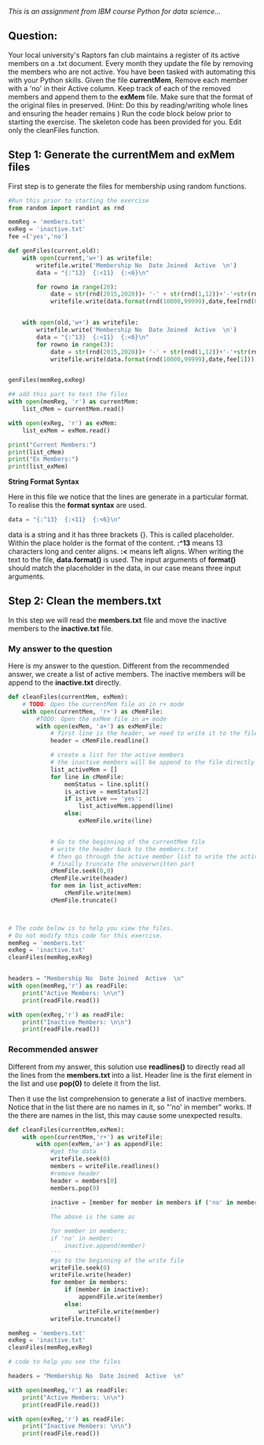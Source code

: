 *This is an assignment from IBM course Python for data science...*

## Question: ##
Your local university's Raptors fan club maintains a register of its active members on a .txt document. Every month they update the file by removing the members who are not active. You have been tasked with automating this with your Python skills.
Given the file **currentMem**, Remove each member with a 'no' in their Active column. Keep track of each of the removed members and append them to the **exMem** file. Make sure that the format of the original files in preserved. (Hint: Do this by reading/writing whole lines and ensuring the header remains )
Run the code block below prior to starting the exercise. The skeleton code has been provided for you. Edit only the cleanFiles function.

## Step 1: Generate the currentMem and exMem files ##
First step is to generate the files for membership using random functions.

```Python
#Run this prior to starting the exercise
from random import randint as rnd

memReg = 'members.txt'
exReg = 'inactive.txt'
fee =('yes','no')

def genFiles(current,old):
    with open(current,'w+') as writefile:
        writefile.write('Membership No  Date Joined  Active  \n')
        data = "{:^13}  {:<11}  {:<6}\n"

        for rowno in range(20):
            date = str(rnd(2015,2020))+ '-' + str(rnd(1,12))+'-'+str(rnd(1,25))
            writefile.write(data.format(rnd(10000,99999),date,fee[rnd(0,1)]))


    with open(old,'w+') as writefile:
        writefile.write('Membership No  Date Joined  Active  \n')
        data = "{:^13}  {:<11}  {:<6}\n"
        for rowno in range(3):
            date = str(rnd(2015,2020))+ '-' + str(rnd(1,12))+'-'+str(rnd(1,25))
            writefile.write(data.format(rnd(10000,99999),date,fee[1]))


genFiles(memReg,exReg)

## add this part to test the files
with open(memReg, 'r') as currentMem:
    list_cMem = currentMem.read()

with open(exReg, 'r') as exMem:
    list_exMem = exMem.read()

print("Current Members:")
print(list_cMem)
print("Ex Members:")
print(list_exMem)

```

**String Format Syntax**

Here in this file we notice that the lines are generate in a particular format. To realise this the **format syntax** are used.

```Python
data = "{:^13}  {:<11}  {:<6}\n"
```
data is a string and it has three brackets {}. This is called placeholder. Within the place holder is the format of the content. **:^13** means 13 characters long and center aligns. **:<** means left aligns. When writing the text to the file, **data.format()** is used. The input arguments of **format()** should match the placeholder in the data, in our case means three input arguments.

## Step 2: Clean the members.txt ##
In this step we will read the **members.txt** file and move the inactive members to the **inactive.txt** file.

### My answer to the question ##
Here is my answer to the question. Different from the recommended answer, we create a list of active members. The inactive members will be append to the **inactive.txt** directly.

```Python
def cleanFiles(currentMem, exMem):
    # TODO: Open the currentMem file as in r+ mode
    with open(currentMem, 'r+') as cMemFile:
        #TODO: Open the exMem file in a+ mode
        with open(exMem, 'a+') as exMemFile:
            # first line is the header, we need to write it to the file again
            header = cMemFile.readline()

            # create a list for the active members
            # the inactive members will be append to the file directly
            list_activeMem = []
            for line in cMemFile:
                memStatus = line.split()
                is_active = memStatus[2]
                if is_active == 'yes':
                    list_activeMem.append(line)
                else:
                    exMemFile.write(line)


            # Go to the beginning of the currentMem file
            # write the header back to the members.txt
            # then go through the active member list to write the active members back to the file
            # finally truncate the unoverwritten part
            cMemFile.seek(0,0)
            cMemFile.write(header)
            for mem in list_activeMem:
                cMemFile.write(mem)
            cMemFile.truncate()



# The code below is to help you view the files.
# Do not modify this code for this exercise.
memReg = 'members.txt'
exReg = 'inactive.txt'
cleanFiles(memReg,exReg)


headers = "Membership No  Date Joined  Active  \n"
with open(memReg,'r') as readFile:
    print("Active Members: \n\n")
    print(readFile.read())

with open(exReg,'r') as readFile:
    print("Inactive Members: \n\n")
    print(readFile.read())

```
### Recommended answer ###

Different from my answer, this solution use **readlines()** to directly read all the lines from the **members.txt** into a list. Header line is the first element in the list and use **pop(0)** to delete it from the list.

Then it use the list comprehension to generate a list of inactive members. Notice that in the list there are no names in it, so "'no' in member" works. If the there are names in the list, this may cause some unexpected results.

```Python
def cleanFiles(currentMem,exMem):
    with open(currentMem,'r+') as writeFile:
        with open(exMem,'a+') as appendFile:
            #get the data
            writeFile.seek(0)
            members = writeFile.readlines()
            #remove header
            header = members[0]
            members.pop(0)

            inactive = [member for member in members if ('no' in member)]
            '''
            The above is the same as

            for member in members:
            if 'no' in member:
                inactive.append(member)
            '''
            #go to the beginning of the write file
            writeFile.seek(0)
            writeFile.write(header)
            for member in members:
                if (member in inactive):
                    appendFile.write(member)
                else:
                    writeFile.write(member)      
            writeFile.truncate()

memReg = 'members.txt'
exReg = 'inactive.txt'
cleanFiles(memReg,exReg)

# code to help you see the files

headers = "Membership No  Date Joined  Active  \n"

with open(memReg,'r') as readFile:
    print("Active Members: \n\n")
    print(readFile.read())

with open(exReg,'r') as readFile:
    print("Inactive Members: \n\n")
    print(readFile.read())

```
